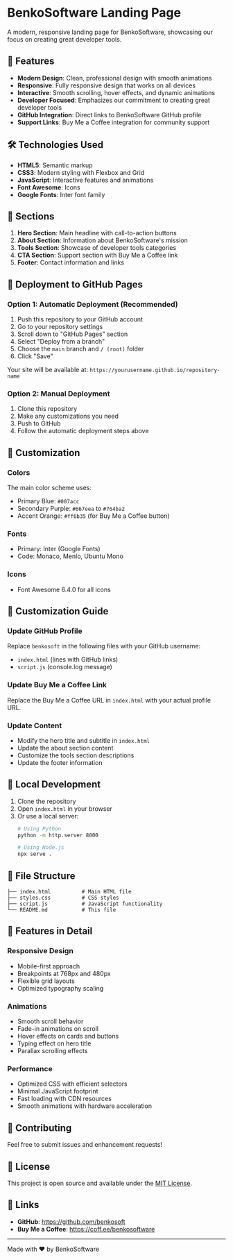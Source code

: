 # BenkoSoftware Landing Page

A modern, responsive landing page for BenkoSoftware, showcasing our focus on creating great developer tools.

## 🚀 Features

- **Modern Design**: Clean, professional design with smooth animations
- **Responsive**: Fully responsive design that works on all devices
- **Interactive**: Smooth scrolling, hover effects, and dynamic animations
- **Developer Focused**: Emphasizes our commitment to creating great developer tools
- **GitHub Integration**: Direct links to BenkoSoftware GitHub profile
- **Support Links**: Buy Me a Coffee integration for community support

## 🛠️ Technologies Used

- **HTML5**: Semantic markup
- **CSS3**: Modern styling with Flexbox and Grid
- **JavaScript**: Interactive features and animations
- **Font Awesome**: Icons
- **Google Fonts**: Inter font family

## 📱 Sections

1. **Hero Section**: Main headline with call-to-action buttons
2. **About Section**: Information about BenkoSoftware's mission
3. **Tools Section**: Showcase of developer tools categories
4. **CTA Section**: Support section with Buy Me a Coffee link
5. **Footer**: Contact information and links

## 🚀 Deployment to GitHub Pages

### Option 1: Automatic Deployment (Recommended)

1. Push this repository to your GitHub account
2. Go to your repository settings
3. Scroll down to "GitHub Pages" section
4. Select "Deploy from a branch"
5. Choose the `main` branch and `/ (root)` folder
6. Click "Save"

Your site will be available at: `https://yourusername.github.io/repository-name`

### Option 2: Manual Deployment

1. Clone this repository
2. Make any customizations you need
3. Push to GitHub
4. Follow the automatic deployment steps above

## 🎨 Customization

### Colors
The main color scheme uses:
- Primary Blue: `#007acc`
- Secondary Purple: `#667eea` to `#764ba2`
- Accent Orange: `#ff6b35` (for Buy Me a Coffee button)

### Fonts
- Primary: Inter (Google Fonts)
- Code: Monaco, Menlo, Ubuntu Mono

### Icons
- Font Awesome 6.4.0 for all icons

## 📝 Customization Guide

### Update GitHub Profile
Replace `benkosoft` in the following files with your GitHub username:
- `index.html` (lines with GitHub links)
- `script.js` (console.log message)

### Update Buy Me a Coffee Link
Replace the Buy Me a Coffee URL in `index.html` with your actual profile URL.

### Update Content
- Modify the hero title and subtitle in `index.html`
- Update the about section content
- Customize the tools section descriptions
- Update the footer information

## 🔧 Local Development

1. Clone the repository
2. Open `index.html` in your browser
3. Or use a local server:
   ```bash
   # Using Python
   python -m http.server 8000
   
   # Using Node.js
   npx serve .
   ```

## 📄 File Structure

```
├── index.html          # Main HTML file
├── styles.css          # CSS styles
├── script.js           # JavaScript functionality
└── README.md           # This file
```

## 🌟 Features in Detail

### Responsive Design
- Mobile-first approach
- Breakpoints at 768px and 480px
- Flexible grid layouts
- Optimized typography scaling

### Animations
- Smooth scroll behavior
- Fade-in animations on scroll
- Hover effects on cards and buttons
- Typing effect on hero title
- Parallax scrolling effects

### Performance
- Optimized CSS with efficient selectors
- Minimal JavaScript footprint
- Fast loading with CDN resources
- Smooth animations with hardware acceleration

## 🤝 Contributing

Feel free to submit issues and enhancement requests!

## 📄 License

This project is open source and available under the [MIT License](LICENSE).

## 🔗 Links

- **GitHub**: https://github.com/benkosoft
- **Buy Me a Coffee**: https://coff.ee/benkosoftware

---

Made with ❤️ by BenkoSoftware 